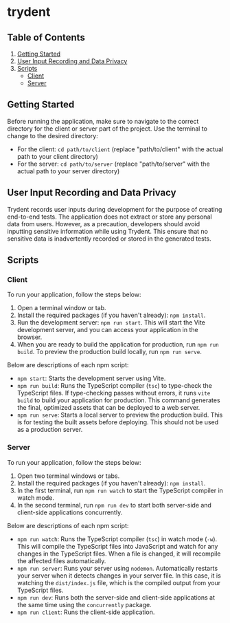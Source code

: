 # trydent

## Table of Contents
1. [Getting Started](#getting-started)
1. [User Input Recording and Data Privacy](#user-input-recording-and-data-privacy)
1. [Scripts](#scripts)
    - [Client](#client)
    - [Server](#server)



## Getting Started
Before running the application, make sure to navigate to the correct directory for the client or server part of the project. Use the terminal to change to the desired directory:

- For the client: `cd path/to/client` (replace "path/to/client" with the actual path to your client directory)
- For the server: `cd path/to/server` (replace "path/to/server" with the actual path to your server directory)



## User Input Recording and Data Privacy
Trydent records user inputs during development for the purpose of creating end-to-end tests. The application does not extract or store any personal data from users. However, as a precaution, developers should avoid inputting sensitive information while using Trydent. This ensure that no sensitive data is inadvertently recorded or stored in the generated tests.



## Scripts
### Client
To run your application, follow the steps below:

1. Open a terminal window or tab.
2. Install the required packages (if you haven't already): `npm install`.
3. Run the development server: `npm run start`. This will start the Vite development server, and you can access your application in the browser.
4. When you are ready to build the application for production, run `npm run build`. To preview the production build locally, run `npm run serve`.

Below are descriptions of each npm script:

- `npm start`: Starts the development server using Vite.
- `npm run build`: Runs the TypeScript compiler (`tsc`) to type-check the TypeScript files. If type-checking passes without errors, it runs `vite build` to build your application for production. This command generates the final, optimized assets that can be deployed to a web server.
- `npm run serve`: Starts a local server to preview the production build. This is for testing the built assets before deploying. This should not be used as a production server.

### Server
To run your application, follow the steps below:

1. Open two terminal windows or tabs.
2. Install the required packages (if you haven't already): `npm install`.
3. In the first terminal, run `npm run watch` to start the TypeScript compiler in watch mode.
4. In the second terminal, run `npm run dev` to start both server-side and client-side applications concurrently.

Below are descriptions of each npm script:

- `npm run watch`: Runs the TypeScript compiler (`tsc`) in watch mode (`-w`). This will compile the TypeScript files into JavaScript and watch for any changes in the TypeScript files. When a file is changed, it will recompile the affected files automatically.
- `npm run server`: Runs your server using `nodemon`. Automatically restarts your server when it detects changes in your server file. In this case, it is watching the `dist/index.js` file, which is the compiled output from your TypeScript files.
- `npm run dev`: Runs both the server-side and client-side applications at the same time using the `concurrently` package.
- `npm run client`: Runs the client-side application.

